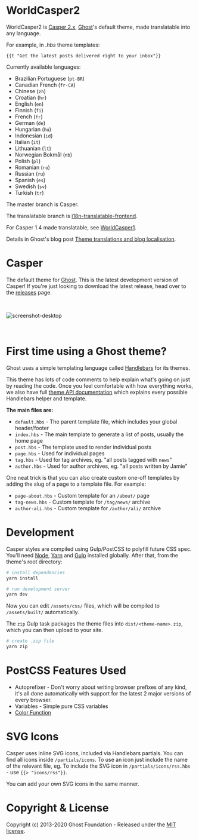 # WorldCasper2

WorldCasper2 is [Casper 2.x](https://github.com/TryGhost/Casper), [Ghost](https://github.com/TryGhost/Ghost)'s default theme, made translatable into any language.

For example, in _.hbs_ theme templates:
```
{{t "Get the latest posts delivered right to your inbox"}}
```

Currently available languages:

- Brazilian Portuguese (`pt-BR`)
- Canadian French (`fr-CA`)
- Chinese (`zh`)
- Croatian (`hr`)
- English (`en`)
- Finnish (`fi`)
- French (`fr`)
- German (`de`)
- Hungarian (`hu`)
- Indonesian (`id`)
- Italian (`it`)
- Lithuanian (`lt`)
- Norwegian Bokmål (`nb`)
- Polish (`pl`)
- Romanian (`ro`)
- Russian (`ru`)
- Spanish (`es`)
- Swedish (`sv`)
- Turkish (`tr`)

The master branch is Casper.

The translatable branch is [i18n-translatable-frontend](https://github.com/juan-g/WorldCasper2/tree/i18n-translatable-frontend).

For Casper 1.4 made translatable, see [WorldCasper1](https://github.com/juan-g/WorldCasper1).

Details in Ghost's blog post [Theme translations and blog localisation](https://dev.ghost.org/theme-translations/).

# Casper

The default theme for [Ghost](http://github.com/tryghost/ghost/). This is the latest development version of Casper! If you're just looking to download the latest release, head over to the [releases](https://github.com/TryGhost/Casper/releases) page.

&nbsp;

![screenshot-desktop](https://user-images.githubusercontent.com/353959/66987533-40eae100-f0c1-11e9-822e-cbaf38fb8e3f.png)

&nbsp;

# First time using a Ghost theme?

Ghost uses a simple templating language called [Handlebars](http://handlebarsjs.com/) for its themes.

This theme has lots of code comments to help explain what's going on just by reading the code. Once you feel comfortable with how everything works, we also have full [theme API documentation](https://ghost.org/docs/api/handlebars-themes/) which explains every possible Handlebars helper and template.

**The main files are:**

- `default.hbs` - The parent template file, which includes your global header/footer
- `index.hbs` - The main template to generate a list of posts, usually the home page
- `post.hbs` - The template used to render individual posts
- `page.hbs` - Used for individual pages
- `tag.hbs` - Used for tag archives, eg. "all posts tagged with `news`"
- `author.hbs` - Used for author archives, eg. "all posts written by Jamie"

One neat trick is that you can also create custom one-off templates by adding the slug of a page to a template file. For example:

- `page-about.hbs` - Custom template for an `/about/` page
- `tag-news.hbs` - Custom template for `/tag/news/` archive
- `author-ali.hbs` - Custom template for `/author/ali/` archive


# Development

Casper styles are compiled using Gulp/PostCSS to polyfill future CSS spec. You'll need [Node](https://nodejs.org/), [Yarn](https://yarnpkg.com/) and [Gulp](https://gulpjs.com) installed globally. After that, from the theme's root directory:

```bash
# install dependencies
yarn install

# run development server
yarn dev
```

Now you can edit `/assets/css/` files, which will be compiled to `/assets/built/` automatically.

The `zip` Gulp task packages the theme files into `dist/<theme-name>.zip`, which you can then upload to your site.

```bash
# create .zip file
yarn zip
```

# PostCSS Features Used

- Autoprefixer - Don't worry about writing browser prefixes of any kind, it's all done automatically with support for the latest 2 major versions of every browser.
- Variables - Simple pure CSS variables
- [Color Function](https://github.com/postcss/postcss-color-function)


# SVG Icons

Casper uses inline SVG icons, included via Handlebars partials. You can find all icons inside `/partials/icons`. To use an icon just include the name of the relevant file, eg. To include the SVG icon in `/partials/icons/rss.hbs` - use `{{> "icons/rss"}}`.

You can add your own SVG icons in the same manner.


# Copyright & License

Copyright (c) 2013-2020 Ghost Foundation - Released under the [MIT license](LICENSE).
